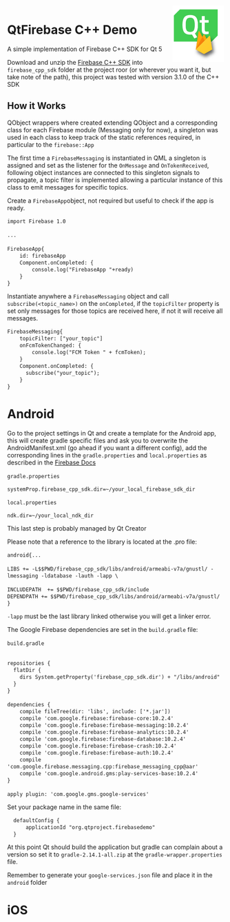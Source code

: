 <img src="assets/FirebaseQt.png" align="right" width="120"/>

# QtFirebase C++ Demo
A simple implementation of Firebase C++ SDK for Qt 5

Download and unzip the [Firebase C++ SDK](https://firebase.google.com/docs/cpp/setup) into `firebase_cpp_sdk` folder at the project roor (or wherever you want it, but take note of the path), this project was tested with version 3.1.0 of the C++ SDK

## How it Works

QObject wrappers where created extending QObject and a corresponding class for each Firebase module (Messaging only for now), a singleton was used in each class to keep track of the static references required, in particular to the `firebase::App`

The first time a `FirebaseMessaging` is instantiated in QML a singleton is assigned and set as the listener for the `OnMessage` and `OnTokenReceived`, following object instances are connected to this singleton signals to propagate, a topic filter is implemented allowing a particular instance of this class to emit messages for specific topics.

Create a `FirebaseApp`object, not required but useful to check if the app is ready.
```
import Firebase 1.0

...

FirebaseApp{
    id: firebaseApp
    Component.onCompleted: {
        console.log("FirebaseApp "+ready)
    }
}
```

Instantiate anywhere a `FirebaseMessaging` object and call `subscribe(<topic_name>)` on the `onCompleted`, if the `topicFilter` property is set only messages for those topics are received here, if not it will receive all messages.
```
FirebaseMessaging{
    topicFilter: ["your_topic"]
    onFcmTokenChanged: {
        console.log("FCM Token " + fcmToken);
    }
    Component.onCompleted: {
      subscribe("your_topic");
    }
}
```

# Android
Go to the project settings in Qt and create a template for the Android app, this will create gradle specific files and ask you to overwrite the AndroidManifest.xml (go ahead if you want a different config), add the corresponding lines in the `gradle.properties` and `local.properties` as described in the [Firebase Docs](https://firebase.google.com/docs/cpp/setup#setup_for_android)

`gradle.properties`
```
systemProp.firebase_cpp_sdk.dir=~/your_local_firebase_sdk_dir
```

`local.properties`
```
ndk.dir=~/your_local_ndk_dir
```
This last step is probably managed by Qt Creator

Please note that a reference to the library is located at the .pro file:


```
android{...

LIBS += -L$$PWD/firebase_cpp_sdk/libs/android/armeabi-v7a/gnustl/ -lmessaging -ldatabase -lauth -lapp \

INCLUDEPATH  += $$PWD/firebase_cpp_sdk/include
DEPENDPATH += $$PWD/firebase_cpp_sdk/libs/android/armeabi-v7a/gnustl/
}

```
`-lapp` must be the last library linked otherwise you will get a linker error.

The Google Firebase dependencies are set in the `build.gradle` file:

`build.gradle`
```

repositories {
  flatDir {
    dirs System.getProperty('firebase_cpp_sdk.dir') + "/libs/android"
  }
}

dependencies {
    compile fileTree(dir: 'libs', include: ['*.jar'])
    compile 'com.google.firebase:firebase-core:10.2.4'
    compile 'com.google.firebase:firebase-messaging:10.2.4'
    compile 'com.google.firebase:firebase-analytics:10.2.4'
    compile 'com.google.firebase:firebase-database:10.2.4'
    compile 'com.google.firebase:firebase-crash:10.2.4'
    compile 'com.google.firebase:firebase-auth:10.2.4'
    compile 'com.google.firebase.messaging.cpp:firebase_messaging_cpp@aar'
    compile 'com.google.android.gms:play-services-base:10.2.4'
}

apply plugin: 'com.google.gms.google-services'
```
Set your package name in the same file:

```
  defaultConfig {
      applicationId "org.qtproject.firebasedemo"
  }
```

At this point Qt should build the application but gradle can complain about a version so set it to `gradle-2.14.1-all.zip` at the `gradle-wrapper.properties` file.

Remember to generate your `google-services.json` file and place it in the `android` folder

# iOS
